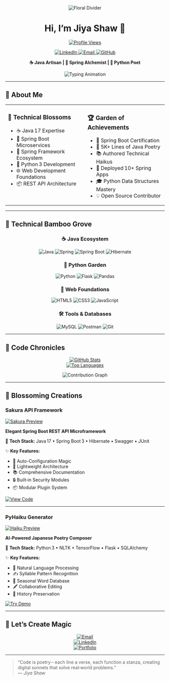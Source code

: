 <!-- =======================
      Header Section
========================== -->
<div align="center">

![Floral Divider](https://avatars.githubusercontent.com/u/208905135?v=4)

# Hi, I’m **Jiya Shaw** 🌸

[![Profile Views](https://komarev.com/ghpvc/?username=jayantidev76&color=ff69b4&style=for-the-badge&label=Blossoming+Visitors)](https://github.com/jayantidev76)

<div align="center">
  <a href="https://www.linkedin.com/in/jiya-shaw-873830366/">
    <img src="https://img.shields.io/badge/-LinkedIn-%230077B5?style=for-the-badge&logo=linkedin&logoColor=white&labelColor=ff69b4" alt="LinkedIn" />
  </a>
  <a href="mailto:shawjiya64@gmail.com">
    <img src="https://img.shields.io/badge/-Email-%23EA4335?style=for-the-badge&logo=gmail&logoColor=white&labelColor=ff69b4" alt="Email" />
  </a>
  <a href="https://github.com/jayantidev76">
    <img src="https://img.shields.io/badge/-GitHub-%23181717?style=for-the-badge&logo=github&logoColor=white&labelColor=ff69b4" alt="GitHub" />
  </a>
</div>

**☕ Java Artisan | 🌱 Spring Alchemist | 🐍 Python Poet**

![Typing Animation](https://readme-typing-svg.demolab.com?font=Caveat&size=32&duration=3000&pause=1000&color=FF69B4&center=true&vCenter=true&width=600&lines=Where+Code+Meets+Creativity;Crafting+Digital+Sonnets;Springing+Into+Elegant+Solutions;Pythonic+Expressions+of+Logic)

</div>

---

<!-- =======================
     About Me Section
========================== -->
## 🌺 About Me

<div align="center">

<table align="center">
  <tr>
    <td valign="top" width="50%">

### 🌼 Technical Blossoms
- ☕ Java 17 Expertise  
- 🌸 Spring Boot Microservices  
- 🍃 Spring Framework Ecosystem  
- 🐍 Python 3 Development  
- 🌐 Web Development Foundations  
- 📦 REST API Architecture  

</td>
    <td valign="top" width="50%">

### 🏆 Garden of Achievements
- 🥇 Spring Boot Certification  
- 🌟 5K+ Lines of Java Poetry  
- 📚 Authored Technical Haikus  
- 🚀 Deployed 10+ Spring Apps  
- 🎓 Python Data Structures Mastery  
- 💡 Open Source Contributor  

</td>
  </tr>
</table>

</div>

---

<!-- =======================
     Tech Stack Section
========================== -->
## 🎋 Technical Bamboo Grove

<div align="center">

### ☕ Java Ecosystem
![Java](https://img.shields.io/badge/Java-%23ED8B00.svg?style=for-the-badge&logo=openjdk&logoColor=white)
![Spring](https://img.shields.io/badge/Spring-%236DB33F.svg?style=for-the-badge&logo=spring&logoColor=white)
![Spring Boot](https://img.shields.io/badge/Spring_Boot-%236DB33F.svg?style=for-the-badge&logo=spring-boot&logoColor=white)
![Hibernate](https://img.shields.io/badge/Hibernate-%2300A98F.svg?style=for-the-badge&logo=hibernate&logoColor=white)

### 🐍 Python Garden
![Python](https://img.shields.io/badge/Python-%233776AB.svg?style=for-the-badge&logo=python&logoColor=white)
![Flask](https://img.shields.io/badge/Flask-%23000.svg?style=for-the-badge&logo=flask&logoColor=white)
![Pandas](https://img.shields.io/badge/Pandas-%23150458.svg?style=for-the-badge&logo=pandas&logoColor=white)

### 🌸 Web Foundations
![HTML5](https://img.shields.io/badge/HTML5-%23E34F26.svg?style=for-the-badge&logo=html5&logoColor=white)
![CSS3](https://img.shields.io/badge/CSS3-%231572B6.svg?style=for-the-badge&logo=css3&logoColor=white)
![JavaScript](https://img.shields.io/badge/JavaScript-%23F7DF1E.svg?style=for-the-badge&logo=javascript&logoColor=black)

### 🛠️ Tools & Databases
![MySQL](https://img.shields.io/badge/MySQL-%234479A1.svg?style=for-the-badge&logo=mysql&logoColor=white)
![Postman](https://img.shields.io/badge/Postman-%23FF6C37.svg?style=for-the-badge&logo=postman&logoColor=white)
![Git](https://img.shields.io/badge/Git-%23F05032.svg?style=for-the-badge&logo=git&logoColor=white)

</div>

---

<!-- =======================
     GitHub Stats Section
========================== -->
## 📜 Code Chronicles

<div align="center">

[![GitHub Stats](https://github-readme-stats.vercel.app/api?username=jayantidev76&show_icons=true&theme=radical&hide_title=true&include_all_commits=true&count_private=true&bg_color=fff5f7&title_color=ff69b4&icon_color=ff9a9e)](https://github.com/jayantidev76)  
[![Top Languages](https://github-readme-stats.vercel.app/api/top-langs/?username=jayantidev76&layout=compact&theme=radical&hide=html,css&bg_color=fff5f7&title_color=ff69b4)](https://github.com/jayantidev76)

![Contribution Graph](https://github-readme-activity-graph.vercel.app/graph?username=jayantidev76&theme=react-dark&bg_color=fff5f7&hide_border=true&color=ff69b4)

</div>

---

<!-- =======================
     Featured Projects
========================== -->
## 🌸 Blossoming Creations

### Sakura API Framework
[![Sakura Preview](https://i.ibb.co/6Yk9K6Q/api-framework.png)](https://example.com)

**Elegant Spring Boot REST API Microframework**

🔧 **Tech Stack:** Java 17 • Spring Boot 3 • Hibernate • Swagger • JUnit

✨ **Key Features:**
- 🌸 Auto-Configuration Magic  
- 🍃 Lightweight Architecture  
- 📚 Comprehensive Documentation  
- 🔒 Built‑in Security Modules  
- 📦 Modular Plugin System  

[![View Code](https://img.shields.io/badge/🌸-Explore_Blossoms-ff69b4?style=for-the-badge&logo=github)](https://github.com/jayantidev76)

---

### PyHaiku Generator
[![Haiku Preview](https://i.ibb.co/4W2hyKx/python-poetry.png)](https://example.com)

**AI‑Powered Japanese Poetry Composer**

🔧 **Tech Stack:** Python 3 • NLTK • TensorFlow • Flask • SQLAlchemy

✨ **Key Features:**
- 🎋 Natural Language Processing  
- ✍️ Syllable Pattern Recognition  
- 🌸 Seasonal Word Database  
- 🖋️ Collaborative Editing  
- 📜 History Preservation  

[![Try Demo](https://img.shields.io/badge/🎋-Compose_Poetry-ff69a9e?style=for-the-badge)](https://example.com)

---

<!-- =======================
     Contact Section
========================== -->
## 🌸 Let’s Create Magic

<div align="center">

[![Email](https://img.shields.io/badge/📨-shawjiya64@gmail.com-%23EA4335?style=for-the-badge&logo=gmail&logoColor=white)](mailto:shawjiya64@gmail.com)  
[![LinkedIn](https://img.shields.io/badge/🌐-Connect_Professionally-%230077B5?style=for-the-badge&logo=linkedin&logoColor=white)](https://www.linkedin.com/in/jiya-shaw-873830366/)  
[![Portfolio](https://img.shields.io/badge/🌸-Digital_Garden-%23ff69b4?style=for-the-badge)](https://jayanti.nextgendev.space)

</div>

---

> “Code is poetry – each line a verse, each function a stanza, creating digital sonnets that solve real‑world problems.”  
> *― Jiya Shaw*
